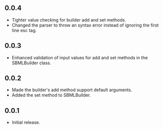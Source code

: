 ## 0.0.4
* Tighter value checking for builder add and set methods.
* Changed the parser to throw an syntax error instead of ignoring the first line esc tag.

## 0.0.3
* Enhanced validation of input values for add and set methods in the SBMLBuilder class.

## 0.0.2

* Made the builder's add method support default arguments.
* Added the set method to SBMLBuilder.

## 0.0.1

* Initial release.
